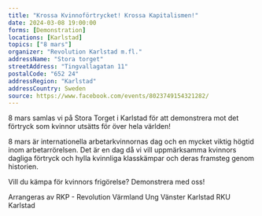 ```yaml
---
title: "Krossa Kvinnoförtrycket! Krossa Kapitalismen!"
date: 2024-03-08 19:00:00
forms: [Demonstration]
locations: [Karlstad]
topics: ["8 mars"]
organizer: "Revolution Karlstad m.fl."
addressName: "Stora torget"
streetAddress: "Tingvallagatan 11"
postalCode: "652 24"
addressRegion: "Karlstad"
addressCountry: Sweden
source: https://www.facebook.com/events/8023749154321282/
---
```

8 mars samlas vi på Stora Torget i Karlstad för att demonstrera mot det förtryck som kvinnor utsätts för över hela världen!

8 mars är internationella arbetarkvinnornas dag och en mycket viktig högtid inom arbetarrörelsen. Det är en dag då vi vill uppmärksamma kvinnors dagliga förtryck och hylla kvinnliga klasskämpar och deras framsteg genom historien.

Vill du kämpa för kvinnors frigörelse? Demonstrera med oss!

Arrangeras av
RKP - Revolution Värmland
Ung Vänster Karlstad
RKU Karlstad
